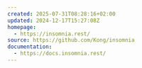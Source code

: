 ```yaml
---
created: 2025-07-31T08:28:16+02:00
updated: 2024-12-17T15:27:08Z
homepage:
  - https://insomnia.rest/
source: https://github.com/Kong/insomnia
documentation:
  - https://docs.insomnia.rest/
---
```


